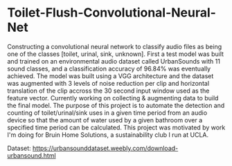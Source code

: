 # Toilet-Flush-Convolutional-Neural-Net

Constructing a convolutional neural network to classify audio files as being one of 
the classes [toilet, urinal, sink, unknown].  First a test model was built and trained 
on an environmental audio dataset called UrbanSounds with 11 sound classes, and a 
classification accuracy of 96.84% was eventually achieved.  The model was built using 
a VGG architecture and the dataset was augmented with 3 levels of noise reduction 
per clip and horizontal translation of the clip accross the 30 second input window used 
as the feature vector.  Currently working on collecting &amp; augmenting data to build 
the final model.  The purpose of this project is to automate the detection and counting 
of toilet/urinal/sink uses in a given time period from an audio device so that the amount 
of water used by a given bathroom over a specified time period can be calculated. This project 
was motivated by work I'm doing for Bruin Home Solutions, a sustainability club I run at UCLA.  

Dataset: https://urbansounddataset.weebly.com/download-urbansound.html

